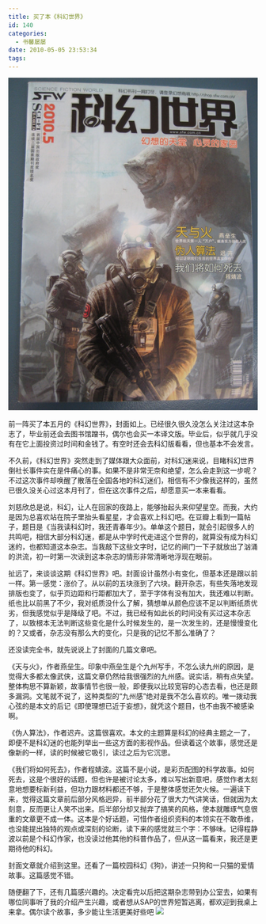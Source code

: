 ```yaml
---
title: 买了本《科幻世界》
id: 140
categories:
  - 书馨屡屡
date: 2010-05-05 23:53:34
tags:
---
```


![](/images/2010/05/b_large_sfpN_0837000330682d0c.jpg)

前一阵买了本五月的《科幻世界》，封面如上。已经很久很久没怎么关注过这本杂志了，毕业前还会去图书馆蹭书，偶尔也会买一本译文版。毕业后，似乎就几乎没有在它上面投资过时间和金钱了。有空时还会去科幻版看看，但也基本不会发言。

不久前，《科幻世界》突然走到了媒体跟大众面前，对科幻迷来说，目睹科幻世界倒社长事件实在是件痛心的事。如果不是非常无奈和绝望，怎么会走到这一步呢？不过这次事件却唤醒了散落在全国各地的科幻迷们，相信有不少像我这样的，虽然已很久没关心过这本月刊了，但在这次事件之后，却愿意买一本来看看。

刘慈欣总是说，科幻，让人在回家的夜路上，能够抬起头来仰望星空。而我，大约是因为总喜欢站在院子里抬头看星星，才会喜欢上科幻吧。在豆瓣上看到一篇帖子，题目是《当我读科幻时，我还青春年少》。单单这个题目，就会引起很多人的共鸣吧，相信大部分科幻迷，都是从中学时代走进这个世界的，就算没有成为科幻迷的，也都知道这本杂志。当我敲下这些文字时，记忆的闸门一下子就放出了汹涌的洪流，初一时第一次读到这本杂志的情形非常清晰地浮现在眼前。

扯远了，来谈谈这期《科幻世界》吧。封面设计虽然小有变化，但基本还是跟以前一样。第一感觉：涨价了。从以前的五块涨到了六块。翻开杂志，有些失落地发现排版也变了，似乎页边距和行距都加大了，至于字体有没有加大，我还难以判断。纸也比以前黑了不少，我对纸质没什么了解，猜想单从颜色应该不足以判断纸质优劣，但我感觉似乎是降级了吧。不过，我已经有如此长的时间没有买过这本杂志了，以致根本无法判断这些变化是什么时候发生的，是一次发生的，还是慢慢变化的？又或者，杂志没有那么大的变化，只是我的记忆不那么准确了？

还没读完全书，就先说说上了封面的几篇文章吧。

《天与火》，作者燕垒生。印象中燕垒生是个九州写手，不怎么读九州的原因，是觉得大多都太像武侠，这篇文章仍然给我很强烈的九州感。说实话，稍有点失望。整体构思不算新颖，故事情节也很一般，即便我以比较宽容的心态去看，也还是颇多漏洞。文笔就不说了，这种类型的“九州感”绝对是我不怎么喜欢的。唯一拨动我心弦的是本文的后记《即使理想已近于妄想》，就凭这个题目，也不由我不被感染啊。

《伪人算法》，作者迟卉。这篇很喜欢。本文的主题算是科幻的经典主题之一了，即便不是科幻迷的也能列举出一些这方面的影视作品。但读着这个故事，感觉还是像新的一样，读的时候被它吸引，读过之后为它沉思。

《我们将如何死去》，作者程婧波。这篇不是小说，是彩页配图的科学故事。如何死去，这是个很好的话题，但也许是被讨论太多，难以写出新意吧，感觉作者太刻意地想要标新利益，但功力跟材料都还不够，于是整体感觉还欠火候。一遍读下来，觉得这篇文章前后部分风格迥异，前半部分花了很大力气讲笑话，但就因为太刻意，反而更让人笑不出来。后半部分却又抛弃了搞笑的风格，使本就雕琢气息很重的文章更不成一体。这本是个好话题，可惜作者组织资料的本领实在不敢恭维，也没能提出独特的观点或深刻的论断，读下来的感觉就三个字：不够味。记得程静波以前是个科幻作家，也没读过他其他的科普作品了，但从这一篇看来，我还是更期待他的科幻。

封面文章就介绍到这里。还看了一篇校园科幻《狗》，讲述一只狗和一只猫的爱情故事。这篇感觉不错。

随便翻了下，还有几篇感兴趣的。决定看完以后把这期杂志带到办公室去，如果有哪位同事听了我的介绍产生兴趣，或者想从SAP的世界短暂逃离，都欢迎到我桌上来拿。偶尔读个故事，多少能让生活更美好些吧 ![](http://shared.live.com/rzvDQW1qjIikH13dsbM42g/emoticons/smile_regular.gif)
